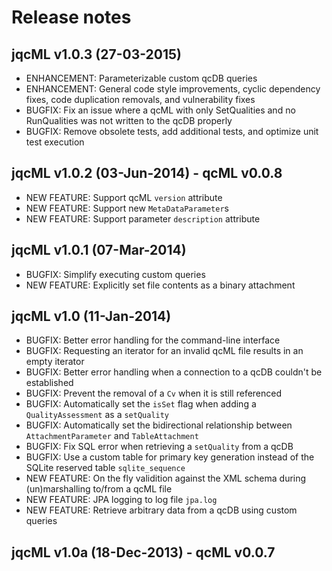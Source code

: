 # Release notes

## jqcML v1.0.3 (27-03-2015)
* ENHANCEMENT: Parameterizable custom qcDB queries
* ENHANCEMENT: General code style improvements, cyclic dependency fixes, code duplication removals, and vulnerability fixes
* BUGFIX: Fix an issue where a qcML with only SetQualities and no RunQualities was not written to the qcDB properly
* BUGFIX: Remove obsolete tests, add additional tests, and optimize unit test execution

## jqcML v1.0.2 (03-Jun-2014) - qcML v0.0.8
* NEW FEATURE: Support qcML `version` attribute
* NEW FEATURE: Support new `MetaDataParameter`s
* NEW FEATURE: Support parameter `description` attribute

## jqcML v1.0.1 (07-Mar-2014)
* BUGFIX: Simplify executing custom queries
* NEW FEATURE: Explicitly set file contents as a binary attachment

## jqcML v1.0 (11-Jan-2014)

* BUGFIX: Better error handling for the command-line interface
* BUGFIX: Requesting an iterator for an invalid qcML file results in an empty iterator
* BUGFIX: Better error handling when a connection to a qcDB couldn't be established
* BUGFIX: Prevent the removal of a `Cv` when it is still referenced
* BUGFIX: Automatically set the `isSet` flag when adding a `QualityAssessment` as a `setQuality`
* BUGFIX: Automatically set the bidirectional relationship between `AttachmentParameter` and `TableAttachment`
* BUGFIX: Fix SQL error when retrieving a `setQuality` from a qcDB
* BUGFIX: Use a custom table for primary key generation instead of the SQLite reserved table `sqlite_sequence`
* NEW FEATURE: On the fly validition against the XML schema during (un)marshalling to/from a qcML file
* NEW FEATURE: JPA logging to log file `jpa.log`
* NEW FEATURE: Retrieve arbitrary data from a qcDB using custom queries


## jqcML v1.0a (18-Dec-2013) - qcML v0.0.7
